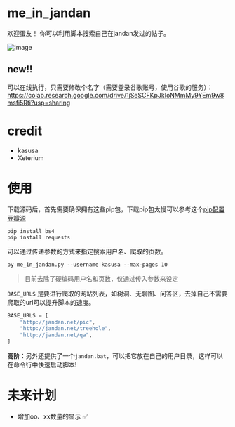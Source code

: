 # me_in_jandan
欢迎蛋友！
你可以利用脚本搜索自己在jandan发过的帖子。
<!-- ![image](https://user-images.githubusercontent.com/49443405/169438781-1489c4ed-0405-4712-b8ca-9f9d5bf9b768.png) -->
![image](https://user-images.githubusercontent.com/49443405/169491375-e97f0eda-088a-4b21-947c-579d5e3f4798.png)

## new!!
可以在线执行，只需要修改个名字（需要登录谷歌账号，使用谷歌的服务）：
https://colab.research.google.com/drive/1jSeSCFKpJkIoNMmMy9YEm9w8msfi5Rti?usp=sharing

# credit
- kasusa 
- Xeterium


# 使用
下载源码后，首先需要确保拥有这些pip包，下载pip包太慢可以参考这个[pip配置豆瓣源](https://kasusa.github.io/hugo/posts/pip%E9%85%8D%E7%BD%AE%E6%BA%90/)
```
pip install bs4
pip install requests
```
可以通过传递参数的方式来指定搜索用户名、爬取的页数。

```commandline
py me_in_jandan.py --username kasusa --max-pages 10
```

[//]: # (![image]&#40;https://user-images.githubusercontent.com/49443405/169511417-82041e87-7ea8-4907-8e20-0ca450c804b6.png&#41;)

> 目前去除了硬编码用户名和页数，仅通过传入参数来设定

`BASE_URLS` 是要进行爬取的网站列表，如树洞、无聊图、问答区，去掉自己不需要爬取的url可以提升脚本的速度。
```py
BASE_URLS = [
    "http://jandan.net/pic",
    "http://jandan.net/treehole",
    "http://jandan.net/qa",
]
```
**高阶**：另外还提供了一个`jandan.bat`，可以把它放在自己的用户目录，这样可以在命令行中快速启动脚本!

# 未来计划
- 增加oo、xx数量的显示 ✅
<!-- - 使用 [pyscript](https://pyscript.net/) 把该脚本变成一个可以在线使用的webpage ❌(该计划不可行，pyscript不能使用requests库） -->
